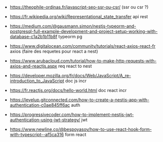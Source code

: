  - https://theophile-ordinas.fr/javascript-seo-ssr-ou-csr/ (ssr ou csr ?)
 - https://fr.wikipedia.org/wiki/Representational_state_transfer api rest

 - https://medium.com/@gausmann.simon/nestjs-typeorm-and-postgresql-full-example-development-and-project-setup-working-with-database-c1a2b1b11b8f typeorm pg

 - https://www.digitalocean.com/community/tutorials/react-axios-react-fr axios (faire des requetes pour react a nest)
 - https://www.arubacloud.com/tutorial/how-to-make-http-requests-with-axios-and-reactjs.aspx req react to nest

 - https://developer.mozilla.org/fr/docs/Web/JavaScript/A_re-introduction_to_JavaScript doc js incr
 - https://fr.reactjs.org/docs/hello-world.html doc react incr

 - https://levelup.gitconnected.com/how-to-create-a-nestjs-app-with-authentication-c0ae845ff6ac auth

 - https://progressivecoder.com/how-to-implement-nestjs-jwt-authentication-using-jwt-strategy/ jwt

 - https://www.newline.co/@bespoyasov/how-to-use-react-hook-form-with-typescript--af5ca316 form react
